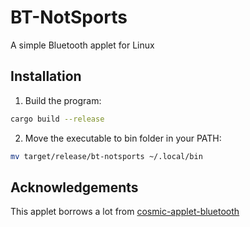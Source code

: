 # BT-NotSports

A simple Bluetooth applet for Linux

## Installation

1. Build the program:

```bash
cargo build --release
```

2. Move the executable to bin folder in your PATH:

```bash
mv target/release/bt-notsports ~/.local/bin
```

## Acknowledgements

This applet borrows a lot from [cosmic-applet-bluetooth](https://github.com/pop-os/cosmic-applets/tree/c539b0628be7ea66feb3840fdca60c9e59bf3c75/cosmic-applet-bluetooth)
